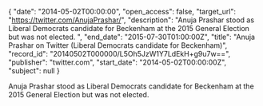 {
  "date": "2014-05-02T00:00:00", 
  "open_access": false, 
  "target_url": "https://twitter.com/AnujaPrashar/", 
  "description": "Anuja Prashar stood as Liberal Democrats candidate for Beckenham at the 2015 General Election but was not elected. ", 
  "end_date": "2015-07-30T01:00:00Z", 
  "title": "Anuja Prashar on Twitter (Liberal Democrats candidate for Beckenham)", 
  "record_id": "20140502T000000/L5Oh5JzW1Y7LdEkH+g9u7w==", 
  "publisher": "twitter.com", 
  "start_date": "2014-05-02T00:00:00Z", 
  "subject": null
}

Anuja Prashar stood as Liberal Democrats candidate for Beckenham at the 2015 General Election but was not elected. 